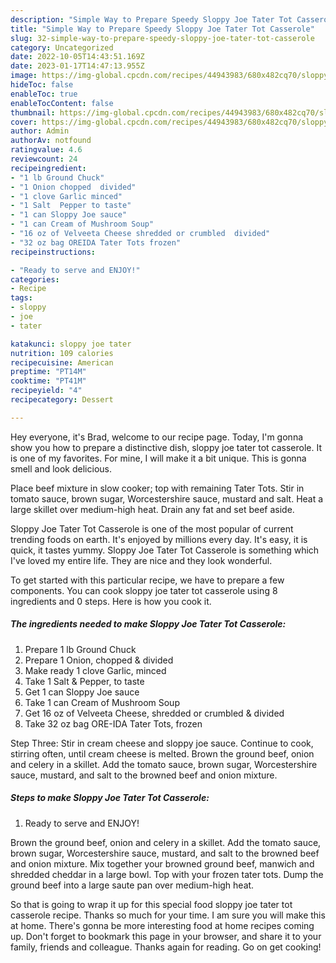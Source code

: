 ```yaml
---
description: "Simple Way to Prepare Speedy Sloppy Joe Tater Tot Casserole"
title: "Simple Way to Prepare Speedy Sloppy Joe Tater Tot Casserole"
slug: 32-simple-way-to-prepare-speedy-sloppy-joe-tater-tot-casserole
category: Uncategorized
date: 2022-10-05T14:43:51.169Z
date: 2023-01-17T14:47:13.955Z
image: https://img-global.cpcdn.com/recipes/44943983/680x482cq70/sloppy-joe-tater-tot-casserole-recipe-main-photo.jpg
hideToc: false
enableToc: true
enableTocContent: false
thumbnail: https://img-global.cpcdn.com/recipes/44943983/680x482cq70/sloppy-joe-tater-tot-casserole-recipe-main-photo.jpg
cover: https://img-global.cpcdn.com/recipes/44943983/680x482cq70/sloppy-joe-tater-tot-casserole-recipe-main-photo.jpg
author: Admin
authorAv: notfound
ratingvalue: 4.6
reviewcount: 24
recipeingredient:
- "1 lb Ground Chuck"
- "1 Onion chopped  divided"
- "1 clove Garlic minced"
- "1 Salt  Pepper to taste"
- "1 can Sloppy Joe sauce"
- "1 can Cream of Mushroom Soup"
- "16 oz of Velveeta Cheese shredded or crumbled  divided"
- "32 oz bag OREIDA Tater Tots frozen"
recipeinstructions:

- "Ready to serve and ENJOY!"
categories:
- Recipe
tags:
- sloppy
- joe
- tater

katakunci: sloppy joe tater 
nutrition: 109 calories
recipecuisine: American
preptime: "PT14M"
cooktime: "PT41M"
recipeyield: "4"
recipecategory: Dessert

---
```



Hey everyone, it's Brad, welcome to our recipe page. Today, I'm gonna show you how to prepare a distinctive dish, sloppy joe tater tot casserole. It is one of my favorites. For mine, I will make it a bit unique. This is gonna smell and look delicious.

Place beef mixture in slow cooker; top with remaining Tater Tots. Stir in tomato sauce, brown sugar, Worcestershire sauce, mustard and salt. Heat a large skillet over medium-high heat. Drain any fat and set beef aside.

Sloppy Joe Tater Tot Casserole is one of the most popular of current trending foods on earth. It's enjoyed by millions every day. It's easy, it is quick, it tastes yummy. Sloppy Joe Tater Tot Casserole is something which I've loved my entire life. They are nice and they look wonderful.


To get started with this particular recipe, we have to prepare a few components. You can cook sloppy joe tater tot casserole using 8 ingredients and 0 steps. Here is how you cook it.

<!--inarticleads1-->

##### The ingredients needed to make Sloppy Joe Tater Tot Casserole:

1. Prepare 1 lb Ground Chuck
1. Prepare 1 Onion, chopped &amp; divided
1. Make ready 1 clove Garlic, minced
1. Take 1 Salt &amp; Pepper, to taste
1. Get 1 can Sloppy Joe sauce
1. Take 1 can Cream of Mushroom Soup
1. Get 16 oz of Velveeta Cheese, shredded or crumbled &amp; divided
1. Take 32 oz bag ORE-IDA Tater Tots, frozen


Step Three: Stir in cream cheese and sloppy joe sauce. Continue to cook, stirring often, until cream cheese is melted. Brown the ground beef, onion and celery in a skillet. Add the tomato sauce, brown sugar, Worcestershire sauce, mustard, and salt to the browned beef and onion mixture. 

<!--inarticleads2-->

##### Steps to make Sloppy Joe Tater Tot Casserole:


1. Ready to serve and ENJOY!

Brown the ground beef, onion and celery in a skillet. Add the tomato sauce, brown sugar, Worcestershire sauce, mustard, and salt to the browned beef and onion mixture. Mix together your browned ground beef, manwich and shredded cheddar in a large bowl. Top with your frozen tater tots. Dump the ground beef into a large saute pan over medium-high heat. 

So that is going to wrap it up for this special food sloppy joe tater tot casserole recipe. Thanks so much for your time. I am sure you will make this at home. There's gonna be more interesting food at home recipes coming up. Don't forget to bookmark this page in your browser, and share it to your family, friends and colleague. Thanks again for reading. Go on get cooking!
